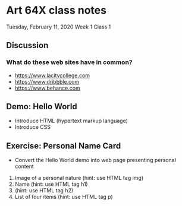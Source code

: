 # Art 64X class notes
Tuesday, February 11, 2020
Week 1
Class 1

## Discussion
### What do these web sites have in common?
- https://www.lacitycollege.com
- https://www.dribbble.com
- https://www.behance.com


## Demo: Hello World
- Introduce HTML (hypertext markup language)
- Introduce CSS

## Exercise: Personal Name Card
- Convert the Hello World demo into web page presenting personal content

1. Image of a personal nature (hint: use HTML tag img)
2. Name (hint: use HTML tag h1)
3. (hint: use HTML tag h2)
4. List of four items (hint: use HTML tag p)
  
